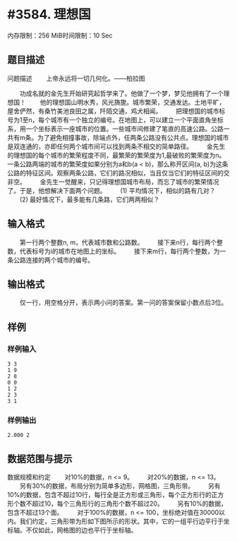 # #3584. 理想国

内存限制：256 MiB时间限制：10 Sec

## 题目描述

 
问题描述
　　上帝永远将一切几何化。&mdash;&mdash;柏拉图

　　功成名就的金先生开始研究起哲学来了。他做了一个梦，梦见他拥有了一个理想国！
　　他的理想国山明水秀，风光旖旎。城市繁荣，交通发达。土地平旷，屋舍俨然，有桑竹美池良田之属，阡陌交通，鸡犬相闻。
　　把理想国的城市标号为1至n，每个城市有一个独立的编号。在地图上，可以建立一个平面直角坐标系，用一个坐标表示一座城市的位置。一些城市间修建了笔直的高速公路。公路一共有m条。为了避免相撞事故，除端点外，任两条公路没有公共点。理想国的城市是双连通的，亦即任何两个城市间可以找到两条不相交的简单路径。
　　金先生的理想国的每个城市的繁荣程度不同，最繁荣的繁荣度为1,最破败的繁荣度为n。一条公路两端的城市的繁荣度如果分别为a和b(a < b)，那么称开区间(a, b)为这条公路的特征区间。观察两条公路，它们的路况相似，当且仅当它们的特征区间的交非空。
　　金先生一觉醒来，只记得理想国城市布局，而忘了城市的繁荣情况了。于是，他想解决下面两个问题。
　　(1) 平均情况下，相似的路有几对？
　　(2) 最好情况下，最多能有几条路，它们两两相似？

## 输入格式

　　第一行两个整数n, m，代表城市数和公路数。
　　接下来n行，每行两个整数，代表标号为i的城市在地图上的坐标。
　　接下来m行，每行两个整数，为一条公路连接的两个城市的编号。

## 输出格式

　　仅一行，用空格分开，表示两小问的答案。第一问的答案保留小数点后3位。

## 样例

### 样例输入

    
    3 3
    1 9
    2 8
    0 0
    1 2
    2 3
    3 1
    
    

### 样例输出

    
    2.000 2
    
    

## 数据范围与提示

数据规模和约定
　　对10%的数据，n <= 9。
　　对20%的数据，n <= 13。
　　另有30%的数据，布局分别为简单多边形，网格图，三角形带。
　　另有10%的数据，包含不超过10行，每行全是正方形或三角形，每个正方形行的正方形个数不超过10，每个三角形行的三角形个数不超过20。
　　另有10%的数据，包含不超过13个面。
　　对于100%的数据，n <= 100，坐标绝对值在30000以内。我们约定，三角形带为形如下图所示的形状。其中，它的一组平行边平行于坐标轴。不仅如此，网格图的边也平行于坐标轴。
